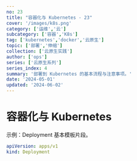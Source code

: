 ```yaml
---
no: 23
title: "容器化与 Kubernetes - 23"
cover: '/images/k8s.png'
category: ['运维','云']
subcategory: ['容器','K8s']
tag: ['kubernetes','docker','云原生']
topic: ['部署','伸缩']
collection: ['云原生实践']
author: ['ops']
series: ['云原生系列']
series_index: 4
summary: '部署到 Kubernetes 的基本流程与注意事项。'
date: '2024-05-01'
updated: '2024-06-02'
---
```


# 容器化与 Kubernetes

示例：Deployment 基本模板片段。

```yaml
apiVersion: apps/v1
kind: Deployment
```
